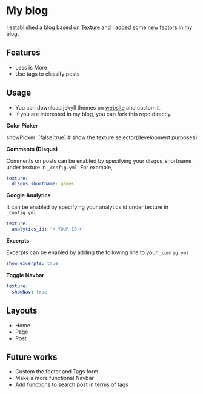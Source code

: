 # My blog

I established a blog based on [Texture](https://thelehhman.com/texture)
and I added some new factors in my blog.

## Features
- Less is More
- Use tags to classify posts

## Usage
- You can download jekyll themes on [website](http://jekyllthemes.org/) and custom it.
- If you are interested in my blog, you can fork this repo directly. 

**Color Picker**

showPicker: [false|true] # show the texture selector(development purposes)

**Comments (Disqus)**

Comments on posts can be enabled by specifying your disqus_shortname under texture in `_config.yml`. For example,
```yaml
texture:
  disqus_shortname: games
```

**Google Analytics**

It can be enabled by specifying your analytics id under texture in `_config.yml`
```yaml
texture:
  analytics_id: '< YOUR ID >'
```

**Excerpts**

Excerpts can be enabled by adding the following line to your `_config.yml`
```yaml
show_excerpts: true
```

**Toggle Navbar**

```yaml
texture:
  showNav: true
```

## Layouts

- Home
- Page
- Post

## Future works

- Custom the footer and Tags form
- Make a more functional Navbar
- Add functions to search post in terms of tags